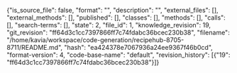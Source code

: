 {"is_source_file": false, "format": "", "description": "", "external_files": [], "external_methods": [], "published": [], "classes": [], "methods": [], "calls": [], "search-terms": [], "state": 2, "file_id": 1, "knowledge_revision": 19, "git_revision": "ff64d3c1cc7397866ff7c74fdabc36bcec230b38", "filename": "/home/kavia/workspace/code-generation/recipehub-8705-8711/README.md", "hash": "ea424378e7067936a24ee9367f46b0cd", "format-version": 4, "code-base-name": "default", "revision_history": [{"19": "ff64d3c1cc7397866ff7c74fdabc36bcec230b38"}]}